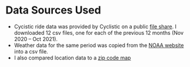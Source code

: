 # Data Sources Used
- Cycistic ride data was provided by Cyclistic on a public [file share](https://divvy-tripdata.s3.amazonaws.com/index.html). I downloaded 12 csv files, one for each of the previous 12 months (Nov 2020 – Oct 2021).
- Weather data for the same period was copied from the [NOAA website](https://www.ncdc.noaa.gov/cdo-web/datasets/GHCND/stations/GHCND:USW00094846/detail) into a csv file.
- I also compared location data to a [zip code map](https://printable-map.com/wp-content/uploads/2019/05/zip-code-map-chicago-chicago-area-zip-code-map-united-states-of-within-chicago-zip-code-map-printable.jpg)
